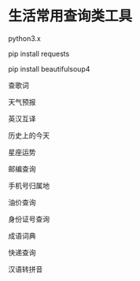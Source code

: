 # 生活常用查询类工具

python3.x

pip install requests

pip install beautifulsoup4

查歌词

天气预报

英汉互译

历史上的今天

星座运势

邮编查询

手机号归属地

油价查询

身份证号查询

成语词典

快递查询

汉语转拼音
